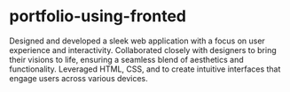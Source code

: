 # portfolio-using-fronted
Designed and developed a sleek web application with a focus on user experience and interactivity. Collaborated closely with designers to bring their visions to life, ensuring a seamless blend of aesthetics and functionality. Leveraged HTML, CSS, and to create intuitive interfaces that engage users across various devices.
